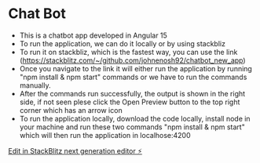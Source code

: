 # Chat Bot

- This is a chatbot app developed in Angular 15
- To run the application, we can do it locally or by using stackbliz
- To run it on stackbliz, which is the fastest way, you can use the link (https://stackblitz.com/~/github.com/johnenosh92/chatbot_new_app)
- Once you navigate to the link it will either run the application by running "npm install & npm start" commands or we have to run the commands manually.
- After the commands run successfully,  the output is shown in the right side, if not seen plese click the Open Preview button to the top right corner which has an arrow icon
-  To run the application locally, download the code locally, install node in your machine and run these two commands "npm install & npm start" which will then run the application in localhose:4200

[Edit in StackBlitz next generation editor ⚡️](https://stackblitz.com/~/github.com/johnenosh92/chatbot_new_app)
